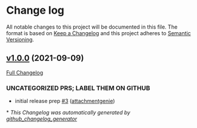 # Change log

All notable changes to this project will be documented in this file. The format is based on [Keep a Changelog](http://keepachangelog.com/en/1.0.0/) and this project adheres to [Semantic Versioning](http://semver.org).

## [v1.0.0](https://github.com/attachmentgenie/attachmentgenie-grafana_agent/tree/v1.0.0) (2021-09-09)

[Full Changelog](https://github.com/attachmentgenie/attachmentgenie-grafana_agent/compare/8e8457fc4db13828efe53e1ea0d86a3a0f3e8019...v1.0.0)

### UNCATEGORIZED PRS; LABEL THEM ON GITHUB

- initial release prep [\#3](https://github.com/attachmentgenie/attachmentgenie-grafana_agent/pull/3) ([attachmentgenie](https://github.com/attachmentgenie))



\* *This Changelog was automatically generated by [github_changelog_generator](https://github.com/github-changelog-generator/github-changelog-generator)*
